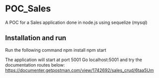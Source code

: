 # POC_Sales
A POC for a Sales application done in node.js using sequelize (mysql)

## Installation and run
Run the following command
    npm install
    npm start
    
The application will start at port 5001
Go localhost:5001 and try the documentation routes below:
https://documenter.getpostman.com/view/1742692/sales_crud/6taa5Um



